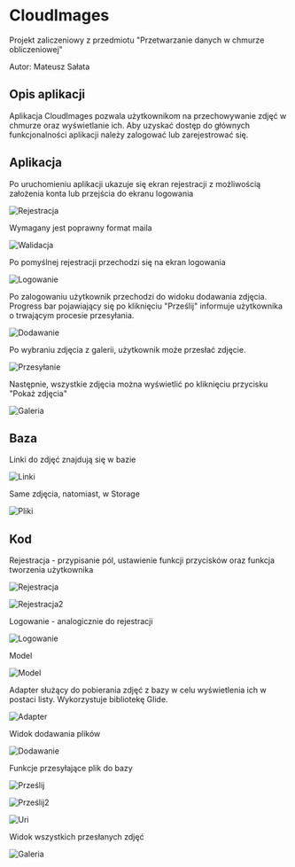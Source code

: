 # CloudImages

Projekt zaliczeniowy z przedmiotu "Przetwarzanie danych w chmurze obliczeniowej"

Autor: Mateusz Sałata

## Opis aplikacji

Aplikacja CloudImages pozwala użytkownikom na przechowywanie zdjęć w chmurze oraz wyświetlanie ich. 
Aby uzyskać dostęp do głównych funkcjonalności aplikacji należy zalogować lub zarejestrować się.

## Aplikacja

Po uruchomieniu aplikacji ukazuje się ekran rejestracji z możliwością założenia konta lub przejścia do ekranu logowania

![Rejestracja](https://github.com/mateuszsalata1108/CloudImages/blob/main/Screenshots/Rejestracja.png)

Wymagany jest poprawny format maila

![Walidacja](https://github.com/mateuszsalata1108/CloudImages/blob/main/Screenshots/RejestracjaWalidacja.png)

Po pomyślnej rejestracji przechodzi się na ekran logowania

![Logowanie](https://github.com/mateuszsalata1108/CloudImages/blob/main/Screenshots/Logowanie.png)

Po zalogowaniu użytkownik przechodzi do widoku dodawania zdjęcia.
Progress bar pojawiający się po kliknięciu "Prześlij" informuje użytkownika o trwającym procesie przesyłania.

![Dodawanie](https://github.com/mateuszsalata1108/CloudImages/blob/main/Screenshots/AddPhoto.png)

Po wybraniu zdjęcia z galerii, użytkownik może przesłać zdjęcie. 

![Przesyłanie](https://github.com/mateuszsalata1108/CloudImages/blob/main/Screenshots/AddedPhoto.png)

Następnie, wszystkie zdjęcia można wyświetlić po kliknięciu przycisku "Pokaż zdjęcia"

![Galeria](https://github.com/mateuszsalata1108/CloudImages/blob/main/Screenshots/ShowAll.png)

## Baza

Linki do zdjęć znajdują się w bazie

![Linki](https://github.com/mateuszsalata1108/CloudImages/blob/main/Screenshots/RealtimeDatabase.png)

Same zdjęcia, natomiast, w Storage

![Pliki](https://github.com/mateuszsalata1108/CloudImages/blob/main/Screenshots/Storage.png)

## Kod

Rejestracja - przypisanie pól, ustawienie funkcji przycisków oraz funkcja tworzenia użytkownika

![Rejestracja](https://github.com/mateuszsalata1108/CloudImages/blob/main/Screenshots/RegisterActivity1.png)

![Rejestracja2](https://github.com/mateuszsalata1108/CloudImages/blob/main/Screenshots/RegisterActivity2.png)

Logowanie - analogicznie do rejestracji

![Logowanie](https://github.com/mateuszsalata1108/CloudImages/blob/main/Screenshots/Logowanie1.png)

Model 

![Model](https://github.com/mateuszsalata1108/CloudImages/blob/main/Screenshots/Model.png)

Adapter służący do pobierania zdjęć z bazy w celu wyświetlenia ich w postaci listy. Wykorzystuje bibliotekę Glide.

![Adapter](https://github.com/mateuszsalata1108/CloudImages/blob/main/Screenshots/Adapter.png)

Widok dodawania plików

![Dodawanie](https://github.com/mateuszsalata1108/CloudImages/blob/main/Screenshots/Main.png)

Funkcje przesyłające plik do bazy

![Prześlij](https://github.com/mateuszsalata1108/CloudImages/blob/main/Screenshots/MainDodawanie.png)

![Prześlij2](https://github.com/mateuszsalata1108/CloudImages/blob/main/Screenshots/FunkcjaDodaj%C4%85ca.png)

![Uri](https://github.com/mateuszsalata1108/CloudImages/blob/main/Screenshots/Uri.png)

Widok wszystkich przesłanych zdjęć

![Galeria](https://github.com/mateuszsalata1108/CloudImages/blob/main/Screenshots/GetAll.png)




